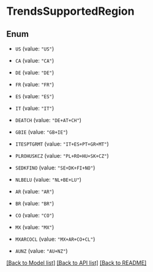 # TrendsSupportedRegion

## Enum


* `US` (value: `"US"`)

* `CA` (value: `"CA"`)

* `DE` (value: `"DE"`)

* `FR` (value: `"FR"`)

* `ES` (value: `"ES"`)

* `IT` (value: `"IT"`)

* `DEATCH` (value: `"DE+AT+CH"`)

* `GBIE` (value: `"GB+IE"`)

* `ITESPTGRMT` (value: `"IT+ES+PT+GR+MT"`)

* `PLROHUSKCZ` (value: `"PL+RO+HU+SK+CZ"`)

* `SEDKFINO` (value: `"SE+DK+FI+NO"`)

* `NLBELU` (value: `"NL+BE+LU"`)

* `AR` (value: `"AR"`)

* `BR` (value: `"BR"`)

* `CO` (value: `"CO"`)

* `MX` (value: `"MX"`)

* `MXARCOCL` (value: `"MX+AR+CO+CL"`)

* `AUNZ` (value: `"AU+NZ"`)


[[Back to Model list]](../README.md#documentation-for-models) [[Back to API list]](../README.md#documentation-for-api-endpoints) [[Back to README]](../README.md)


